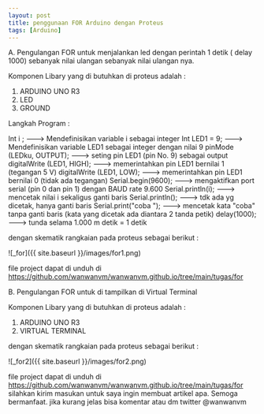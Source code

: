 ```yaml
---
layout: post
title: penggunaan FOR Arduino dengan Proteus
tags: [Arduino]
---
```

A. Pengulangan FOR untuk menjalankan led dengan perintah 1 detik ( delay 1000) sebanyak nilai ulangan sebanyak nilai ulangan nya. 

Komponen Libary yang di butuhkan di proteus adalah :
1. ARDUINO UNO R3
2. LED
3. GROUND

Langkah Program : 

Int i ; ---> Mendefinisikan variable i sebagai integer
Int LED1 = 9; ---> Mendefinisikan variable LED1 sebagai integer dengan nilai 9
pinMode (LEDku, OUTPUT); ---> seting pin LED1 (pin No. 9) sebagai output
digitalWrite (LED1, HIGH); ---> memerintahkan pin LED1 bernilai 1 (tegangan 5 V)
digitalWrite (LED1, LOW); ---> memerintahkan pin LED1 bernilai 0 (tidak ada tegangan)
Serial.begin(9600); ---> mengaktifkan port serial (pin 0 dan pin 1) dengan BAUD rate 9.600
Serial.println(i); ---> mencetak nilai i sekaligus ganti baris
Serial.println(); ---> tdk ada yg dicetak, hanya ganti baris
Serial.print("coba "); ---> mencetak kata "coba" tanpa ganti baris (kata yang dicetak ada diantara 2 tanda petik)
delay(1000); ---> tunda selama 1.000 m detik = 1 detik

<script src="https://gist.github.com/wanwanvm/c0c0e26ab8eaddf7a21b86f6298399e9.js"></script>

dengan skematik rangkaian pada proteus sebagai berikut : 

![_for]({{ site.baseurl }}/images/for1.png)

file project dapat di unduh di <a href="https://github.com/wanwanvm/wanwanvm.github.io/tree/main/tugas/for">https://github.com/wanwanvm/wanwanvm.github.io/tree/main/tugas/for</a>

B. Pengulangan FOR untuk di tampilkan di Virtual Terminal

Komponen Libary yang di butuhkan di proteus adalah :
1. ARDUINO UNO R3
2. VIRTUAL TERMINAL

<script src="https://gist.github.com/wanwanvm/c5ced552ca5fd817c19638e8ff1024ed.js"></script>

dengan skematik rangkaian pada proteus sebagai berikut : 


![_for2]({{ site.baseurl }}/images/for2.png)
  
file project dapat di unduh di <a href="https://github.com/wanwanvm/wanwanvm.github.io/tree/main/tugas/for2">https://github.com/wanwanvm/wanwanvm.github.io/tree/main/tugas/for</a>
silahkan kirim masukan untuk saya ingin membuat artikel apa. Semoga bermanfaat.
jika kurang jelas bisa komentar atau dm twitter @wanwanvm
